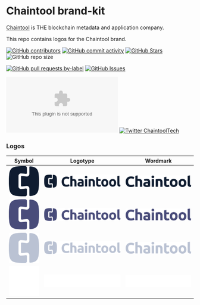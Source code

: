# Chaintool brand-kit

[Chaintool](https://chaintool.ai) is THE blockchain metadata and application company.

This repo contains logos for the Chaintool brand.

<!-- Badge row 1 - status -->
[![GitHub contributors](https://img.shields.io/github/contributors/chaintool-tech-oss/brand-kit)](https://github.com/chaintool-tech-oss/brand-kit/graphs/contributors)
[![GitHub commit activity](https://img.shields.io/github/commit-activity/w/chaintool-tech-oss/brand-kit)](https://github.com/chaintool-tech-oss/brand-kit/graphs/contributors)
[![GitHub Stars](https://img.shields.io/github/stars/chaintool-tech-oss/brand-kit.svg)](https://github.com/chaintool-tech-oss/brand-kit/stargazers)
![GitHub repo size](https://img.shields.io/github/repo-size/chaintool-tech-oss/brand-kit)

<!-- Badge row 2 - detailed status -->
[![GitHub pull requests by-label](https://img.shields.io/github/issues-pr-raw/chaintool-tech-oss/brand-kit)](https://github.com/chaintool-tech-oss/brand-kit/pulls)
[![GitHub Issues](https://img.shields.io/github/issues-raw/chaintool-tech-oss/brand-kit.svg)](https://github.com/chaintool-tech-oss/brand-kit/issues)

<!-- Badge row 3 - links and profiles -->
[![Website chaintool.ai](https://img.shields.io/website-up-down-green-red/https/chaintool.ai)](https://chaintool.ai)
[![Twitter ChaintoolTech](https://img.shields.io/twitter/follow/ChaintoolTech?style=social)](https://twitter.com/chaintooltech)


### Logos

| Symbol                                                   | Logotype                                                           | Wordmark                                                       |
| -------------------------------------------------------- | ------------------------------------------------------------------ | -------------------------------------------------------------- |
| ![SymbolBlue](logo/symbol/Chaintool_Symbol_Blue.png)     | ![LogotypeBlue](logo/logotype/Chaintool_logotype_HRZ_Blue.png)     | ![WordmarkBlue](logo/wordmark/Chaintool_Wordmark_Blue.png)     |
| ![SymbolPurpel](logo/symbol/Chaintool_Symbol_Purpel.png) | ![LogotypePurpel](logo/logotype/Chaintool_logotype_HRZ_Purpel.png) | ![WordmarkPurpel](logo/wordmark/Chaintool_Wordmark_Purpel.png) |
| ![SymbolGray](logo/symbol/Chaintool_Symbol_Gray.png)     | ![LogotypeGray](logo/logotype/Chaintool_logotype_HRZ_Gray.png)     | ![WordmarkGray](logo/wordmark/Chaintool_Wordmark_Gray.png)     |
| ![SymbolWhite](logo/symbol/Chaintool_Symbol_White.png)   | ![LogotypeWhite](logo/logotype/Chaintool_logotype_HRZ_White.png)   | ![WordmarkWhite](logo/wordmark/Chaintool_Wordmark_White.png)   |
